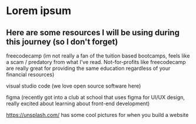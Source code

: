 <h1>Lorem ipsum</h1>
<h2>Here are some resources I will be using during this journey (so I don't forget) </h2>

<p>freecodecamp (im not really a fan of the tuition based bootcamps, feels like a scam / predatory from what I've read. Not-for-profits like freecodecamp are really great for providing the same education regardless of your financial resources)

visual studio code (we love open source software here)

figma (recently got into a club at school that uses figma for UI/UX design, really excited about learning about front-end development)</p>

https://unsplash.com/ has some cool pictures for when you build a website




